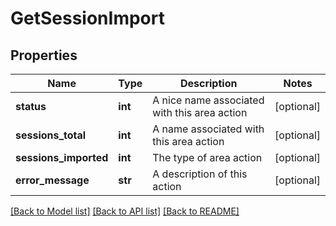 # GetSessionImport

## Properties
Name | Type | Description | Notes
------------ | ------------- | ------------- | -------------
**status** | **int** | A nice name associated with this area action | [optional] 
**sessions_total** | **int** | A name associated with this area action | [optional] 
**sessions_imported** | **int** | The type of area action | [optional] 
**error_message** | **str** | A description of this action | [optional] 

[[Back to Model list]](../README.md#documentation-for-models) [[Back to API list]](../README.md#documentation-for-api-endpoints) [[Back to README]](../README.md)



